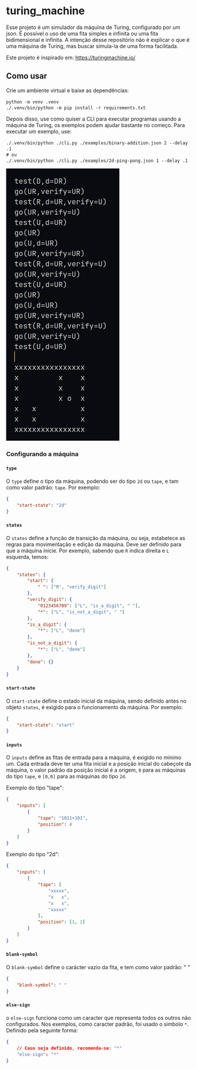 # turing_machine

Esse projeto é um simulador da máquina de Turing, configurado por um json. É possível o uso de uma fita simples e infinita ou uma fita bidimensional e infinita. A intenção desse repositório não é explicar o que é uma máquina de Turing, mas buscar simula-la de uma forma facilitada.

Este projeto é inspirado em: https://turingmachine.io/

## Como usar

Crie um ambiente virtual e baixe as dependências:
```shell
python -m venv .venv
./.venv/bin/python -m pip install -r requirements.txt
```
Depois disso, use como quiser a CLI para executar programas usando a máquina de Turing, os exemplos podem ajudar bastante no começo. Para executar um exemplo, use:

```shell
./.venv/bin/python ./cli.py ./examples/binary-addition.json 2 --delay .1
# ou
./.venv/bin/python ./cli.py ./examples/2d-ping-pong.json 1 --delay .1
```

![Representation of 2d Turing machine running](src/image-2d-ping-pong.json-index-1.png)

### Configurando a máquina

#### `type`
O `type` define o tipo da máquina, podendo ser do tipo `2d` ou `tape`, e tam como valor padrão: `tape`. Por exemplo:

```json
{
    "start-state": "2d"
}
```

#### `states`
O `states` define a função de transição da máquina, ou seja, estabelece as regras para movimentação e edição da máquina. Deve ser definido para que a máquina inicie. Por exemplo, sabendo que `R` indica direita e `L` esquerda, temos:

```json
{
    "states": {
        "start": {
            " ": ["R", "verify_digit"]
        },
        "verify_digit": {
            "0123456789": ["L", "is_a_digit", " "],
            "*": ["L", "is_not_a_digit", " "]
        },
        "is_a_digit": {
            "*": ["L", "done"]
        },
        "is_not_a_digit": {
            "*": ["L", "done"]
        },
        "done": {}
    }
}
```

#### `start-state`
O `start-state` define o estado inicial da máquina, sendo definido antes no objeto `states`, é exigido para o funcionamento da máquina. Por exemplo:

```json
{
    "start-state": "start"
}
```

#### `inputs`
O `inputs` define as fitas de entrada para a máquina, é exigido no mínimo um.
Cada entrada deve ter uma fita inicial e a posição inicial do cabeçote da máquina, o valor padrão da posição inicial é a origem, `0` para as máquinas do tipo `tape`, e `[0,0]` para as máquinas do tipo `2d`.

Exemplo do tipo "tape":
```json
{
    "inputs": [
        {
            "tape": "1011+101",
            "position": 4
        }
    ]
}
```

Exemplo do tipo "2d":
```json
{
    "inputs": [
        {
            "tape": [
                "xxxxx",
                "x   x",
                "x   x",
                "xxxxx"
            ],
            "position": [1, 2]
        }
    ]
}
```

#### `blank-symbol`
O `blank-symbol` define o carácter vazio da fita, e tem como valor padrão: " "

```json
{
    "blank-symbol": " "
}
```

#### `else-sign`
o `else-sign` funciona como um caracter que representa todos os outros não configurados.
Nos exemplos, como caracter padrão, foi usado o simbolo `*`. Definido pela seguinte forma:

```json
{
    // Caso seja definido, recomenda-se: "*"
    "else-sign": "*"
}
```
